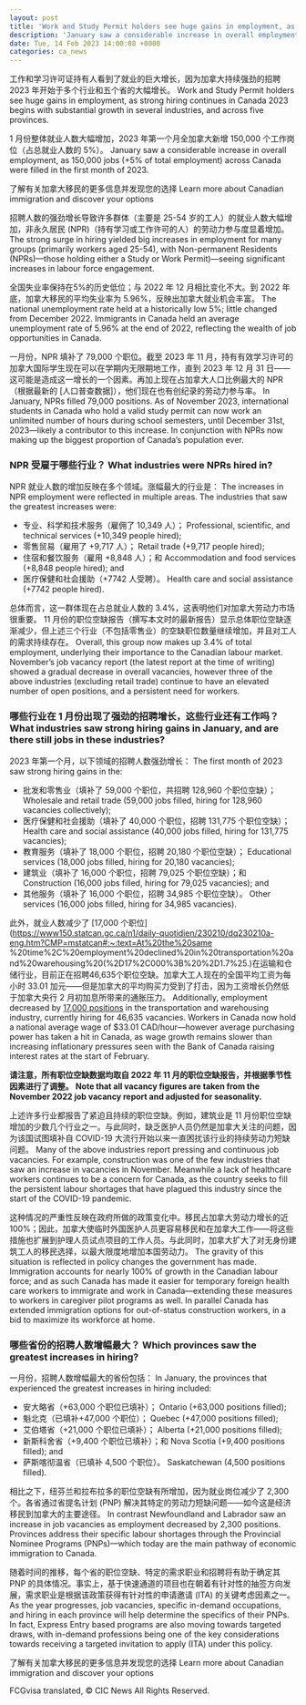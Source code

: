 ```yaml
---
layout: post
title: 'Work and Study Permit holders see huge gains in employment, as strong hiring continues in Canada'
description: 'January saw a considerable increase in overall employment, as 150,000 jobs (+5% of total employment) across Canada were filled in the first month of 2023. Learn more about Canadian immigration and discover your options The strong surge in hiring yielded big increases in employment for many groups (primarily workers aged 25-54), with Non-permanent Residents (NPRs)—those […]'
date: Tue, 14 Feb 2023 14:00:08 +0000
categories: ca_news
---
```


工作和学习许可证持有人看到了就业的巨大增长，因为加拿大持续强劲的招聘 2023 年开始于多个行业和五个省的大幅增长。	Work and Study Permit holders see huge gains in employment, as strong hiring continues in Canada 2023 begins with substantial growth in several industries, and across five provinces.
	
1 月份整体就业人数大幅增加，2023 年第一个月全加拿大新增 150,000 个工作岗位（占总就业人数的 5%）。	January saw a considerable increase in overall employment, as 150,000 jobs (+5% of total employment) across Canada were filled in the first month of 2023.
	
了解有关加拿大移民的更多信息并发现您的选择	Learn more about Canadian immigration and discover your options
	
招聘人数的强劲增长导致许多群体（主要是 25-54 岁的工人）的就业人数大幅增加，非永久居民 (NPR)（持有学习或工作许可的人）的劳动力参与度显着增加。	The strong surge in hiring yielded big increases in employment for many groups (primarily workers aged 25-54), with Non-permanent Residents (NPRs)—those holding either a Study or Work Permit)—seeing significant increases in labour force engagement.
	
全国失业率保持在5%的历史低位；与 2022 年 12 月相比变化不大。到 2022 年底，加拿大移民的平均失业率为 5.96%，反映出加拿大就业机会丰富。	The national unemployment rate held at a historically low 5%; little changed from December 2022. Immigrants in Canada held an average unemployment rate of 5.96% at the end of 2022, reflecting the wealth of job opportunities in Canada.
	
一月份，NPR 填补了 79,000 个职位。截至 2023 年 11 月，持有有效学习许可的加拿大国际学生现在可以在学期内无限期地工作，直到 2023 年 12 月 31 日——这可能是造成这一增长的一个因素。再加上现在占加拿大人口比例最大的 NPR（根据最新的 [人口普查数据]），他们现在也有创纪录的劳动力参与率。	In January, NPRs filled 79,000 positions. As of November 2023, international students in Canada who hold a valid study permit can now work an unlimited number of hours during school semesters, until December 31st, 2023—likely a contributor to this increase. In conjunction with NPRs now making up the biggest proportion of Canada’s population ever.

### NPR 受雇于哪些行业？	What industries were NPRs hired in?
	
NPR 就业人数的增加反映在多个领域。涨幅最大的行业是：	The increases in NPR employment were reflected in multiple areas. The industries that saw the greatest increases were:
	
* 专业、科学和技术服务（雇佣了 10,349 人）；	  Professional, scientific, and technical services (+10,349 people hired);
* 零售贸易（雇用了 +9,717 人）；	  Retail trade (+9,717 people hired);
* 住宿和餐饮服务（雇用 +8,848 人）；和	  Accommodation and food services (+8,848 people hired); and
* 医疗保健和社会援助（+7742 人受聘）。	  Health care and social assistance (+7742 people hired).
	
总体而言，这一群体现在占总就业人数的 3.4%，这表明他们对加拿大劳动力市场很重要。 11 月份的职位空缺报告（撰写本文时的最新报告）显示总体职位空缺逐渐减少，但上述三个行业（不包括零售业）的空缺职位数量继续增加，并且对工人的需求持续存在。	Overall, this group now makes up 3.4% of total employment, underlying their importance to the Canadian labour market. November’s job vacancy report (the latest report at the time of writing) showed a gradual decrease in overall vacancies, however three of the above industries (excluding retail trade) continue to have an elevated number of open positions, and a persistent need for workers.
	
### 哪些行业在 1 月份出现了强劲的招聘增长，这些行业还有工作吗？	What industries saw strong hiring gains in January, and are there still jobs in these industries?
	
2023 年第一个月，以下领域的招聘人数强劲增长：	The first month of 2023 saw strong hiring gains in the:
	
* 批发和零售业（填补了 59,000 个职位，共招聘 128,960 个职位空缺）；	  Wholesale and retail trade (59,000 jobs filled, hiring for 128,960 vacancies collectively);
* 医疗保健和社会援助（填补了 40,000 个职位，招聘 131,775 个职位空缺）；	  Health care and social assistance (40,000 jobs filled, hiring for 131,775 vacancies);
* 教育服务（填补了 18,000 个职位，招聘 20,180 个职位空缺）；	  Educational services (18,000 jobs filled, hiring for 20,180 vacancies);
* 建筑业（填补了 16,000 个职位，招聘 79,025 个职位空缺）；和	  Construction (16,000 jobs filled, hiring for 79,025 vacancies); and
* 其他服务（填补了 16,000 个职位，招聘 34,985 个职位空缺）。	  Other services (16,000 jobs filled, hiring for 34,985 vacancies).
	
此外，就业人数减少了 [17,000 个职位](https://www150.statcan.gc.ca/n1/daily-quotidien/230210/dq230210a-eng.htm?CMP=mstatcan#:~:text=At%20the%20same %20time%2C%20employment%20declined%20in%20transportation%20and%20warehousing%20(%2D17%2C000%3B%20%2D1.7%25.)在运输和仓储行业，目前正在招聘46,635个职位空缺。加拿大工人现在的全国平均工资为每小时 33.01 加元——但是加拿大的平均购买力受到了打击，因为工资增长仍然低于加拿大央行 2 月初加息所带来的通胀压力。	Additionally, employment decreased by [17,000 positions](https://www150.statcan.gc.ca/n1/daily-quotidien/230210/dq230210a-eng.htm?CMP=mstatcan#:~:text=At%20the%20same%20time%2C%20employment%20declined%20in%20transportation%20and%20warehousing%20(%2D17%2C000%3B%20%2D1.7%25).) in the transportation and warehousing industry, currently hiring for 46,635 vacancies. Workers in Canada now hold a national average wage of $33.01 CAD/hour—however average purchasing power has taken a hit in Canada, as wage growth remains slower than increasing inflationary pressures seen with the Bank of Canada raising interest rates at the start of February.
	
**请注意，所有职位空缺数据均取自 2022 年 11 月的职位空缺报告，并根据季节性因素进行了调整。**	**Note that all vacancy figures are taken from the November 2022 job vacancy report and adjusted for seasonality.**
	
上述许多行业都报告了紧迫且持续的职位空缺。例如，建筑业是 11 月份职位空缺增加的少数几个行业之一。与此同时，缺乏医护人员仍然是加拿大关注的问题，因为该国试图填补自 COVID-19 大流行开始以来一直困扰该行业的持续劳动力短缺问题。	Many of the above industries report pressing and continuous job vacancies. For example, construction was one of the few industries that saw an increase in vacancies in November. Meanwhile a lack of healthcare workers continues to be a concern for Canada, as the country seeks to fill the persistent labour shortages that have plagued this industry since the start of the COVID-19 pandemic.
	
这种情况的严重性反映在政府所做的政策变化中。移民占加拿大劳动力增长的近100%；因此，加拿大使临时外国医护人员更容易移民和在加拿大工作——将这些措施也扩展到护理人员试点项目的工作人员。与此同时，加拿大扩大了对无身份建筑工人的移民选择，以最大限度地增加本国劳动力。	The gravity of this situation is reflected in policy changes the government has made. Immigration accounts for nearly 100% of growth in the Canadian labour force; and as such Canada has made it easier for temporary foreign health care workers to immigrate and work in Canada—extending these measures to workers in caregiver pilot programs as well. In parallel Canada has extended immigration options for out-of-status construction workers, in a bid to maximize its workforce at home.
	
### 哪些省份的招聘人数增幅最大？	Which provinces saw the greatest increases in hiring?
	
一月份，招聘人数增幅最大的省份包括：	In January, the provinces that experienced the greatest increases in hiring included:
	
* 安大略省（+63,000 个职位已填补）；	  Ontario (+63,000 positions filled);
* 魁北克（已填补+47,000 个职位）；	  Quebec (+47,000 positions filled);
* 艾伯塔省（+21,000 个职位已填补）；	  Alberta (+21,000 positions filled);
* 新斯科舍省（+9,400 个职位已填补）；和	  Nova Scotia (+9,400 positions filled); and
* 萨斯喀彻温省（已填补 4,500 个职位）。	  Saskatchewan (4,500 positions filled).
	
相比之下，纽芬兰和拉布拉多的职位空缺有所增加，因为就业岗位减少了 2,300 个。各省通过省提名计划 (PNP) 解决其特定的劳动力短缺问题——如今这是经济移民到加拿大的主要途径。	In contrast Newfoundland and Labrador saw an increase in job vacancies as employment decreased by 2,300 positions. Provinces address their specific labour shortages through the Provincial Nominee Programs (PNPs)—which today are the main pathway of economic immigration to Canada.
	
随着时间的推移，每个省的职位空缺、特定的需求职业和招聘将有助于确定其 PNP 的具体情况。事实上，基于快速通道的项目也在朝着有针对性的抽签方向发展，需求职业是根据该政策获得有针对性的申请邀请 (ITA) 的关键考虑因素之一。	As the year progresses, job vacancies, specific in-demand occupations, and hiring in each province will help determine the specifics of their PNPs. In fact, Express Entry based programs are also moving towards targeted draws, with in-demand professions being one of the key considerations towards receiving a targeted invitation to apply (ITA) under this policy.
	
了解有关加拿大移民的更多信息并发现您的选择	Learn more about Canadian immigration and discover your options
	

FCGvisa translated, © CIC News All Rights Reserved.
